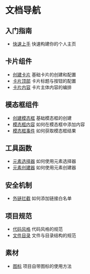 # 文档导航

## 入门指南

-   [快速上手](quick-start.md) 快速构建你的个人主页

## 卡片组件

-   [创建卡片](card.md) 基础卡片的创建和配置
-   [卡片顶部](card-header.md) 卡片标题与按钮的配置
-   [卡片内容](card-content.md) 卡片主体内容的编排

## 模态框组件

-   [创建模态框](modal.md) 基础模态框的创建
-   [模态框内容](modal-content.md) 如何在模态框中添加内容
-   [模态框事件](modal-event.md) 如何获取模态框结果

## 工具函数

-   [元素选择器](selector.md) 如何使用元素选择器
-   [元素创建器](creator.md) 如何使用元素创建器

## 安全机制

-   [外链拦截](external-link.md) 如何添加链接白名单

## 项目规范

-   [代码风格](code-style.md) 代码风格的规范
-   [文件目录](file.md) 文件与目录结构的规范

## 素材

-   [图标](icon.md) 项目自带图标的使用方法
